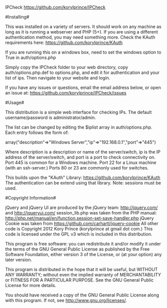 IPCheck
https://github.com/korylprince/IPCheck

#Installing#

This was installed on a variety of servers. It should work on any machine as long as it is running a webserver and PHP (5+).
If you are using a different authentication method, you may need something more. Check the KAuth requirements here:
https://github.com/korylprince/KAuth

If you are running this on a windows box, need to set the windows option to True in auth/options.php

Simply copy the IPCheck folder to your web directory, copy auth/options.php.def to options.php, and edit it for authentication and your list of ips.
Then navigate to your website and login. 

If you have any issues or questions, email the email address below, or open an issue at:
https://github.com/korylprince/IPCheck/issues

#Usage#

This distribution is a simple web interface for checking IPs.
The default username/password is administrator/admin.

The list can be changed by editing the $iplist array in auth/options.php.
Each entry follows the form of:

array("description"=>"Windows Server","ip"=>"192.168.0.1","port"=>"445")

Where description is a description or name of the server/switch, ip is the IP address of the server/switch, and port is a port to check connectivity on.
Port 445 is common for a Windows machine.
Port 22 for a Linux machine (with an ssh-server.)
Ports 80 or 23 are commonly used for switches.


This builds upon the "KAuth" Library:
https://github.com/korylprince/KAuth
The authentication can be extend using that library. Note: sessions must be used.

#Copyright Information#

jQuery and jQuery UI are produced by the jQuery team: http://jquery.com/ and http://jqueryui.com/
session_lib.php was taken from the PHP manual: http://php.net/manual/en/function.session-set-save-handler.php
jQuery Cookie was taken from https://github.com/carhartl/jquery-cookie
All other code is Copyright 2012 Kory Prince (korylprince at gmail dot com.) This code is licensed under the GPL v3 which is included in this distribution.

This program is free software: you can redistribute it and/or modify
it under the terms of the GNU General Public License as published by
the Free Software Foundation, either version 3 of the License, or
(at your option) any later version.

This program is distributed in the hope that it will be useful,
but WITHOUT ANY WARRANTY; without even the implied warranty of
MERCHANTABILITY or FITNESS FOR A PARTICULAR PURPOSE.  See the
GNU General Public License for more details.

You should have received a copy of the GNU General Public License
along with this program.  If not, see <http://www.gnu.org/licenses/>.

